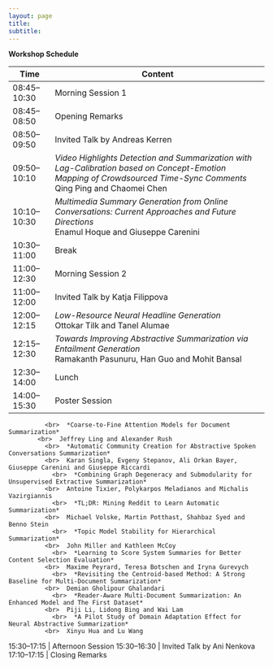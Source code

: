 ```yaml
---
layout: page
title: 
subtitle: 
---
```


**Workshop Schedule**

 Time   | Content 
 -------- | ---------- 
08:45–10:30	| Morning Session 1
08:45–08:50	| Opening Remarks
08:50–09:50	| Invited Talk by Andreas Kerren
09:50–10:10	| *Video Highlights Detection and Summarization with Lag-Calibration based on Concept-Emotion Mapping of Crowdsourced Time-Sync Comments* <br> Qing Ping and Chaomei Chen
10:10–10:30	| *Multimedia Summary Generation from Online Conversations: Current Approaches and Future Directions* <br> Enamul Hoque and Giuseppe Carenini            
10:30–11:00	| Break
11:00–12:30	| Morning Session 2
11:00–12:00	| Invited Talk by Katja Filippova
12:00–12:15	| *Low-Resource Neural Headline Generation* <br> Ottokar Tilk and Tanel Alumae
12:15–12:30	| *Towards Improving Abstractive Summarization via Entailment Generation* <br> Ramakanth Pasunuru, Han Guo and Mohit Bansal            
12:30–14:00	| Lunch
14:00–15:30	| Poster Session
 	          <br>  *Coarse-to-Fine Attention Models for Document Summarization*
            <br>  Jeffrey Ling and Alexander Rush
 	          <br>  *Automatic Community Creation for Abstractive Spoken Conversations Summarization*
 	          <br>  Karan Singla, Evgeny Stepanov, Ali Orkan Bayer, Giuseppe Carenini and Giuseppe Riccardi
 	 	        <br>  *Combining Graph Degeneracy and Submodularity for Unsupervised Extractive Summarization*
 	          <br>  Antoine Tixier, Polykarpos Meladianos and Michalis Vazirgiannis
 	 	        <br>  *TL;DR: Mining Reddit to Learn Automatic Summarization*
 	          <br>  Michael Volske, Martin Potthast, Shahbaz Syed and Benno Stein
 	 	        <br>  *Topic Model Stability for Hierarchical Summarization*
 	          <br>  John Miller and Kathleen McCoy
 	 	        <br>  *Learning to Score System Summaries for Better Content Selection Evaluation*
 	          <br>  Maxime Peyrard, Teresa Botschen and Iryna Gurevych
 	 	        <br>  *Revisiting the Centroid-based Method: A Strong Baseline for Multi-Document Summarization*
 	          <br>  Demian Gholipour Ghalandari
 	 	        <br>  *Reader-Aware Multi-Document Summarization: An Enhanced Model and The First Dataset*
 	          <br>  Piji Li, Lidong Bing and Wai Lam
 	 	        <br>  *A Pilot Study of Domain Adaptation Effect for Neural Abstractive Summarization*
 	          <br>  Xinyu Hua and Lu Wang
15:30–17:15	| Afternoon Session
15:30–16:30	| Invited Talk by Ani Nenkova
17:10–17:15	| Closing Remarks
 

